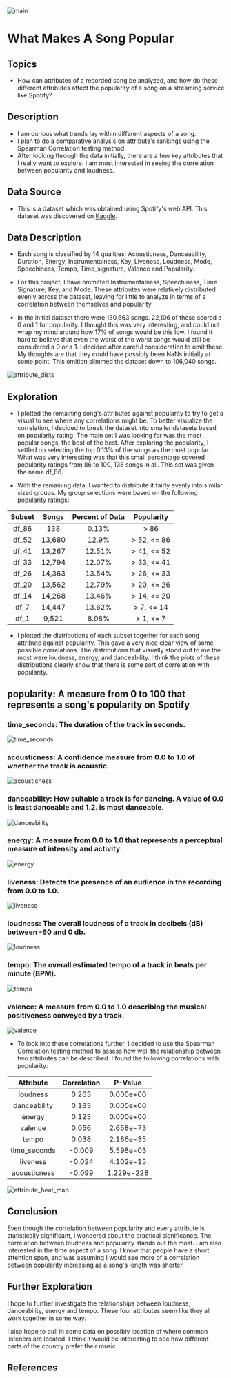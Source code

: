 ![main](/images/waveform4.jpg)

# What Makes A Song Popular

## Topics

- How can attributes of a recorded song be analyzed, and how do these different attributes affect the popularity of a song on a streaming service like Spotify?

## Description

- I am curious what trends lay within different aspects of a song.
- I plan to do a comparative analysis on attribute's rankings using the Spearman Correlation testing method.
- After looking through the data initially, there are a few key attributes that I really want to explore.  I am most interested in seeing the correlation between popularity and loudness.

## Data Source

- This is a dataset which was obtained using Spotify's web API.  This dataset was discovered on [Kaggle](https://www.kaggle.com/tomigelo/spotify-audio-features/home?select=SpotifyAudioFeaturesNov2018.csv "Title").

## Data Description

- Each song is classified by 14 qualities: Acousticness, Danceability, Duration, Energy, Instrumentalness, Key, Liveness, Loudness, Mode, Speechiness, Tempo, Time_signature, Valence and Popularity.

- For this project, I have ommitted Instrumentalness, Speechiness, Time Signature, Key, and Mode.  These attributes were relatively distributed evenly across the dataset, leaving for little to analyze in terms of a correlation between themselves and popularity.

- In the initial dataset there were 130,663 songs.  22,106 of these scored a 0 and 1 for popularity.  I thought this was very interesting, and could not wrap my mind around how 17% of songs would be this low.  I found it hard to believe that even the worst of the worst songs would still be considered a 0 or a 1.  I decided after careful consideration to omit these.  My thoughts are that they could have possibly been NaNs initially at some point.  This omition slimmed the dataset down to 106,040 songs.

![attribute_dists](/images/attribute_dists.png)

## Exploration

- I plotted the remaining song's attributes against popularity to try to get a visual to see where any correlations might be.  To better visualize the correlation, I decided to break the dataset into smaller datasets based on popularity rating.  The main set I was looking for was the most popular songs, the best of the best.  After exploring the popularity, I settled on selecting the top 0.13% of the songs as the most popular.  What was very interesting was that this small percentage covered popularity ratings from 86 to 100, 138 songs in all.  This set was given the name df_86.

- With the remaining data, I wanted to distribute it fairly evenly into similar sized groups.  My group selections were based on the following popularity ratings:

| Subset   | Songs  | Percent of Data | Popularity   |
| :------: | :----: | :-------------: | :----------: |
| df_86    | 138    |        0.13%    | > 86         |
| df_52    | 13,680 |       12.9%     | > 52, <= 86  |
| df_41    | 13,267 |       12.51%    | > 41, <= 52  |
| df_33    | 12,794 |       12.07%    | > 33, <= 41  |
| df_26    | 14,363 |       13.54%    | > 26, <= 33  |
| df_20    | 13,562 |       12.79%    | > 20, <= 26  |
| df_14    | 14,268 |       13.46%    | > 14, <= 20  |
| df_7     | 14,447 |       13.62%    | > 7, <= 14   |
| df_1     |  9,521 |       8.98%     | > 1, <= 7    |

- I plotted the distributions of each subset together for each song attribute against popularity.  This gave a very nice clear view of some possible correlations.  The distributions that visually stood out to me the most were loudness, energy, and danceability.  I think the plots of these distributions clearly show that there is some sort of correlation with popularity.

## popularity: A measure from 0 to 100 that represents a song's popularity on Spotify

### time_seconds: The duration of the track in seconds.
![time_seconds](/images/time_seconds.png)

### acousticness: A confidence measure from 0.0 to 1.0 of whether the track is acoustic.
![acousticness](/images/acousticness.png)

### danceability: How suitable a track is for dancing. A value of 0.0 is least danceable and 1.2. is most danceable.
![danceability](/images/danceability.png)

### energy: A measure from 0.0 to 1.0 that represents a perceptual measure of intensity and activity.
![energy](/images/energy.png)

### liveness: Detects the presence of an audience in the recording from 0.0 to 1.0.
![liveness](/images/liveness.png)

### loudness: The overall loudness of a track in decibels (dB) between -60 and 0 db.
![loudness](/images/loudness.png)

### tempo: The overall estimated tempo of a track in beats per minute (BPM).
![tempo](/images/tempo.png)

### valence: A measure from 0.0 to 1.0 describing the musical positiveness conveyed by a track.
![valence](/images/valence.png)



- To look into these correlations further, I decided to use the Spearman Correlation testing method to assess how well the relationship between two attributes can be described.  I found the following correlations with popularity:

| Attribute    | Correlation | P-Value    |
| :----------: | :---------: | :--------: |
| loudness     | 0.263       | 0.000e+00  |
| danceability | 0.183       | 0.000e+00  |
| energy       | 0.123       | 0.000e+00  |
| valence      | 0.056       | 2.658e-73  |
| tempo        | 0.038       | 2.186e-35  |
| time_seconds | -0.009      | 5.598e-03  |
| liveness     | -0.024      | 4.102e-15  |
| acousticness | -0.099      | 1.229e-228 |

![attribute_heat_map](/images/attribute_heat_map.png)

## Conclusion

Even though the correlation between popularity and every attribute is statistically significant, I wondered about the practical significance. The correlation between loudness and popularity stands out the most. I am also interested in the time aspect of a song. I know that people have a short attention span, and was assuming I would see more of a correlation between popularity increasing as a song's length was shorter.

## Further Exploration

I hope to further investigate the relationships between loudness, danceability, energy and tempo.  These four attributes seem like they all work together in some way.

I also hope to pull in some data on possibly location of where common listeners are located.  I think it would be interesting to see how different parts of the country prefer their music.

## References


